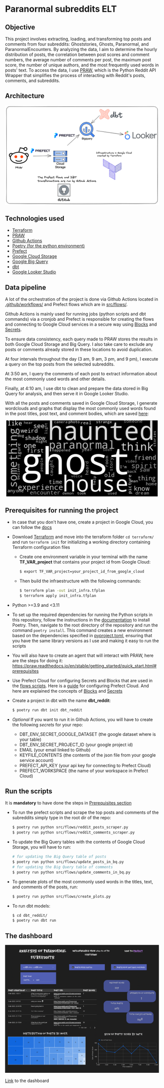 # Paranormal subreddits ELT

## Objective
This project involves extracting, loading, and transforming top posts and comments from four subreddits: Ghoststories, Ghosts, Paranormal, and ParanormalEncounters. By analyzing the data, I aim to determine the hourly distribution of posts, the correlation between post scores and comment numbers, the average number of comments per post, the maximum post score, the number of unique authors, and the most frequently used words in posts' text. To access the data, I use [PRAW](https://praw.readthedocs.io/en/stable/index.html), which is the Python Reddit API Wrapper that simplifies the process of interacting with Reddit's posts, comments, and subreddits.

## Architecture
<p align="center">
    <img src="data/img/infra_project.png">
</p>

## Technologies used
 - [Terraform](https://developer.hashicorp.com/terraform/docs)
 - [PRAW](https://praw.readthedocs.io/en/stable/index.html)
 - [Github Actions](https://github.com/features/actions)
 - [Poetry (for the python environment)](https://python-poetry.org/docs/)
 - [Prefect](https://www.prefect.io/)
 - [Google Cloud Storage](https://cloud.google.com/storage/)
 - [Google Big Query](https://cloud.google.com/bigquery)
 - [dbt](https://docs.getdbt.com/)
 - [Google Looker Studio](https://lookerstudio.google.com)

## Data pipeline
A lot of the orchestration of the project is done via Github Actions located in [.github/workflows/](.github/workflows/) and Prefect flows which are in [src/flows/](src/flows/).

Github Actions is mainly used for running jobs (python scripts and dbt commands) via a cronjob and Prefect is responsible for creating the flows and connecting to Google Cloud services in a secure way using [Blocks](https://docs.prefect.io/concepts/blocks/) and [Secrets](https://discourse.prefect.io/t/how-to-securely-store-secrets-in-prefect-2-0/1209).

To ensure data consistency, each query made to PRAW stores the results in both Google Cloud Storage and Big Query. I also take care to exclude any posts or comments already stored in these locations to avoid duplication.

At four intervals throughout the day (3 am, 9 am, 3 pm, and 9 pm), I execute a query on the top posts from the selected subreddits.

At 3:50 am, I query the comments of each post to extract information about the most commonly used words and other details.

Finally, at 4:10 am, I use dbt to clean and prepare the data stored in Big Query for analysis, and then serve it in Google Looker Studio.

With all the posts and comments saved in Google Cloud Storage, I generate wordclouds and graphs that display the most commonly used words found in the post titles, post text, and comment bodies, which are saved [here](data/img/):
<p align="center">
    <img src="data/img/wordcloud_post_title.png">
</p>

## Prerequisites for running the project
- In case that you don't have one, create a project in Google Cloud, you can follow the [docs](https://developers.google.com/workspace/guides/create-project)

- Download [Terraform](https://developer.hashicorp.com/terraform/downloads) and move into the terraform folder `cd terraform/` and run `terraform init` for initializing a working directory containing Terraform configuration files

    - Create one environment variable in your terminal with the name **TF_VAR_project** that contains your project id from Google Cloud:
        ```bash
        $ export TF_VAR_project=your_project_id_from_google_cloud
        ```
    - Then build the infraestructure with the following commands:
        ```bash
        $ terraform plan -out init_infra.tfplan
        $ terraform apply init_infra.tfplan
        ```

- Python >=3.9 and <3.11

- To set up the required dependencies for running the Python scripts in this repository, follow the instructions in the [documentation](https://python-poetry.org/docs/) to install Poetry. Then, navigate to the root directory of the repository and run the command `poetry install`. This command creates a new environment based on the dependencies specified in [pyproject.toml](pyproject.toml), ensuring that you have the same library versions as I use and making it easy to run the scripts

- You will also have to create an agent that will interact with PRAW, here are the steps for doing it: https://praw.readthedocs.io/en/stable/getting_started/quick_start.html#prerequisites

- Use Prefect Cloud for configuring Secrets and Blocks that are used in the [flows scripts](src/flows/). Here is a [guide](https://docs.prefect.io/ui/cloud-quickstart/) for configuring Prefect Cloud. And here are explained the concepts of [Blocks](https://docs.prefect.io/concepts/blocks/) and [Secrets](https://discourse.prefect.io/t/how-to-securely-store-secrets-in-prefect-2-0/1209)

- Create a project in dbt with the name **dbt_reddit**:
    ```bash
    $ poetry run dbt init dbt_reddit
    ```

- *Optional* If you want to run it in Github Actions, you will have to create the following _secrets_ for your repo:
    - DBT_ENV_SECRET_GOOGLE_DATASET (the google dataset where is your table)
    - DBT_ENV_SECRET_PROJECT_ID (your google project id)
    - EMAIL (your email linked to Github)
    - KEYFILE_CONTENTS (the contents of the json file from your google service account)
    - PREFECT_API_KEY (your api key for connecting to Prefect Cloud)
    - PREFECT_WORKSPACE (the name of your workspace in Prefect Cloud)

## Run the scripts
It is **mandatory** to have done the steps in [Prerequisites section](#prerequisites-for-running-the-project)

- To run the prefect scripts and scrape the top posts and comments of the subreddits simply type in the root dir of the repo:
    ```bash
    $ poetry run python src/flows/reddit_posts_scraper.py
    $ poetry run python src/flows/reddit_comments_scraper.py
    ```

- To update the Big Query tables with the contents of Google Cloud Storage, you will have to run:
    ```bash
    # for updating the Big Query table of posts
    $ poetry run python src/flows/update_posts_in_bq.py
    # for updating the Big Query table of comments
    $ poetry run python src/flows/update_comments_in_bq.py
    ```

- To generate plots of the most commonly used words in the titles, text, and comments of the posts, run:
    ```bash
    $ poetry run python src/flows/create_plots.py
    ```

- To run dbt models:
    ```bash
    $ cd dbt_reddit/
    $ poetry run dbt run
    ``` 

## The dashboard
<p align="center">
    <img src="data/img/dashboard_overview.png">
</p>

[Link](https://lookerstudio.google.com/reporting/cee3df4d-cd34-4cb6-98c3-5031a62b0636) to the dashboard
